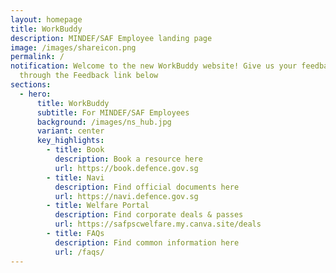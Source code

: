 ```yaml
---
layout: homepage
title: WorkBuddy
description: MINDEF/SAF Employee landing page
image: /images/shareicon.png
permalink: /
notification: Welcome to the new WorkBuddy website! Give us your feedback
  through the Feedback link below
sections:
  - hero:
      title: WorkBuddy
      subtitle: For MINDEF/SAF Employees
      background: /images/ns_hub.jpg
      variant: center
      key_highlights:
        - title: Book
          description: Book a resource here
          url: https://book.defence.gov.sg
        - title: Navi
          description: Find official documents here
          url: https://navi.defence.gov.sg
        - title: Welfare Portal
          description: Find corporate deals & passes
          url: https://safpscwelfare.my.canva.site/deals
        - title: FAQs
          description: Find common information here
          url: /faqs/
---
```

